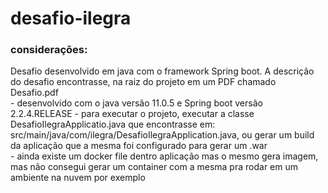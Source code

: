 # desafio-ilegra

### considerações:
Desafio desenvolvido em java  com o framework  Spring boot.
A descrição do desafio encontrasse, na raiz do projeto em um PDF chamado Desafio.pdf<br>
    - desenvolvido com o java versão 11.0.5 e Spring boot versão 2.2.4.RELEASE
    - para executar o projeto, executar a classe DesafioIlegraApplicatio.java que encontrasse em: src/main/java/com/ilegra/DesafioIlegraApplication.java, 
       ou gerar um build da aplicação que a mesma foi configurado para gerar um .war<br>
    - ainda existe um docker file dentro aplicação mas o mesmo gera imagem, mas não consegui gerar um container com a mesma pra rodar em um ambiente na nuvem por exemplo
    


